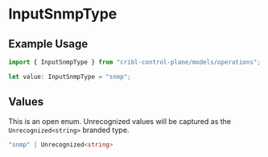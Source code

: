 # InputSnmpType

## Example Usage

```typescript
import { InputSnmpType } from "cribl-control-plane/models/operations";

let value: InputSnmpType = "snmp";
```

## Values

This is an open enum. Unrecognized values will be captured as the `Unrecognized<string>` branded type.

```typescript
"snmp" | Unrecognized<string>
```